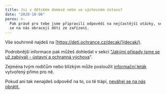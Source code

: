 ```yaml
---
title: Jsi v dětském domově nebo ve výchovném ústavu?
date: "2020-10-06"
perex: >-
  Pak právě pro tebe jsme připravili odpovědi na nejčastější otázky, se kterými
  se na nás obracejí děti ze zařízení.
---
```




Vše souhrnně najdeš na [https://deti.ochrance.cz/decak/](decak/). 



Podrobnější informace pak můžeš dohledat v sekci [&quot;Jakými případy jsme se už zabývali - ústavní a ochranná výchova](ustavni-a-ochranna-vychova/)&quot;.



Zejména tvým rodičům nebo blízkým může posloužit [informační leták](https://www.ochrance.cz/fileadmin/user_upload/Letaky/Detsky-domov-rodice.pdf) vytvořený přímo pro ně. 



Pokud ani tak nenajdeš odpověď na to, co tě trápí, [neváhej se na nás obrátit.](jak-se-na-ochrance-obratit/) 


